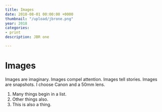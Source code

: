 ```yaml
---
title: Images
date: 2018-08-01 00:00:00 +0000
thumbnail: "/upload/jbrone.png"
year: 2018
categories:
- print
description: JBR one

---
```

# Images

Images are imaginary. Images compel attention. Images tell stories. Images are snapshots. I choose Canon and a 50mm lens.

1. Many things begin in a list.
2. Other things also.
3. This is also a thing.